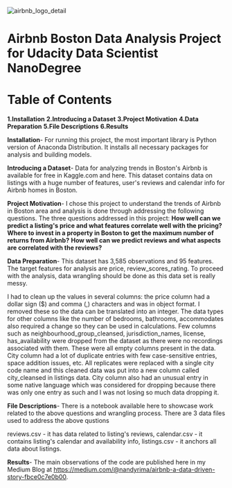 

![airbnb_logo_detail](https://github.com/user-attachments/assets/fda3f921-e0ef-4fa5-aa92-7683a2231406)


# Airbnb Boston Data Analysis Project for Udacity Data Scientist NanoDegree
# Table of Contents

**1.Installation**
**2.Introducing a Dataset**
**3.Project Motivation**
**4.Data Preparation**
**5.File Descriptions**
**6.Results**

**Installation**-
For running this project, the most important library is Python version of Anaconda Distribution. It installs all necessary packages for analysis and building models.

**Introducing a Dataset**-
Data for analyzing trends in Boston's Airbnb is available for free in Kaggle.com and here. This dataset contains data on listings with a huge number of features, user's reviews and calendar info for Airbnb homes in Boston.

**Project Motivation**-
I chose this project to understand the trends of Airbnb in Boston area and analysis is done through addressing the following questions.
The three questions addressed in this project:
**How well can we predict a listing's price and what features correlate well with the pricing?**
**Where to invest in a property in Boston to get the maximum number of returns from Airbnb?**
**How well can we predict reviews and what aspects are correlated with the reviews?**

**Data Preparation**-
This dataset has 3,585 observations and 95 features. The target features for analysis are price, review_scores_rating. To proceed with the analysis, data wrangling should be done as this data set is really messy.

I had to clean up the values in several columns: the price column had a dollar sign ($) and comma (,) characters and was in object format. I removed these so the data can be translated into an integer.
The data types for other columns like the number of bedrooms, bathrooms, accommodates also required a change so they can be used in calculations.
Few columns such as neighbourhood_group_cleansed, jurisdiction_names, license, has_availability were dropped from the dataset as there were no recordings associated with them. These were all empty columns present in the data.
City column had a lot of duplicate entries with few case-sensitive entries, space addition issues, etc. All replicates were replaced with a single city code name and this cleaned data was put into a new column called city_cleansed in listings data. City column also had an unusual entry in some native language which was considered for dropping because there was only one entry as such and I was not losing so much data dropping it.

**File Descriptions**-
There is a notebook available here to showcase work related to the above questions and wrangling process. There are 3 data files used to address the above qustions

reviews.csv - it has data related to listing's reviews,
calendar.csv - it contains listing's calendar and availability info,
listings.csv - it anchors all data about listings.

**Results**-
The main observations of the code are published here in my Medium Blog at  https://medium.com/@nandyrima/airbnb-a-data-driven-story-fbce0c7e0b00.

